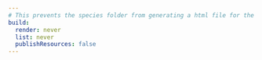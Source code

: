 ```yaml
---
# This prevents the species folder from generating a html file for the path [webaddress]/species/
build:
  render: never
  list: never
  publishResources: false
---
```

